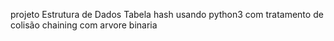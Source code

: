projeto Estrutura de Dados 
Tabela hash usando python3 com tratamento de colisão chaining com arvore binaria 